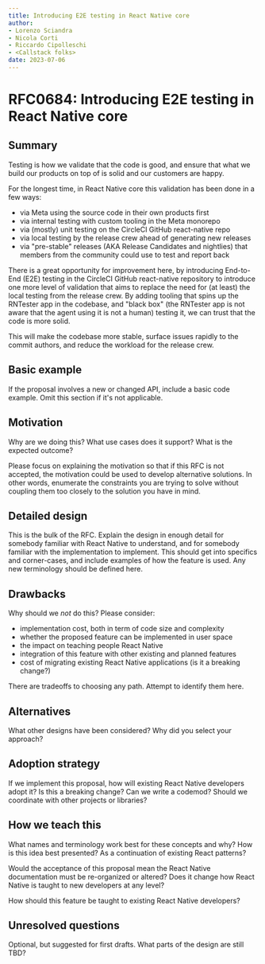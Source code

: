 ```yaml
---
title: Introducing E2E testing in React Native core
author:
- Lorenzo Sciandra
- Nicola Corti
- Riccardo Cipolleschi
- <Callstack folks>
date: 2023-07-06
---
```


# RFC0684: Introducing E2E testing in React Native core

## Summary

Testing is how we validate that the code is good, and ensure that what we build our products on top of is solid and our customers are happy.

For the longest time, in React Native core this validation has been done in a few ways:

* via Meta using the source code in their own products first
* via internal testing with custom tooling in the Meta monorepo
* via (mostly) unit testing on the CircleCI GitHub react-native repo
* via local testing by the release crew ahead of generating new releases
* via "pre-stable" releases (AKA Release Candidates and nightlies) that members from the community could use to test and report back

There is a great opportunity for improvement here, by introducing End-to-End (E2E) testing in the CircleCI GitHub react-native repository to introduce one more level of validation that aims to replace the need for (at least) the local testing from the release crew. By adding tooling that spins up the RNTester app in the codebase, and "black box" (the RNTester app is not aware that the agent using it is not a human) testing it, we can trust that the code is more solid.

This will make the codebase more stable, surface issues rapidly to the commit authors, and reduce the workload for the release crew.

## Basic example

If the proposal involves a new or changed API, include a basic code example. Omit this section if it's not applicable.

## Motivation

Why are we doing this? What use cases does it support? What is the expected outcome?

Please focus on explaining the motivation so that if this RFC is not accepted, the motivation could be used to develop alternative solutions. In other words, enumerate the constraints you are trying to solve without coupling them too closely to the solution you have in mind.

## Detailed design

This is the bulk of the RFC. Explain the design in enough detail for somebody familiar with React Native to understand, and for somebody familiar with the implementation to implement. This should get into specifics and corner-cases, and include examples of how the feature is used. Any new terminology should be defined here.

## Drawbacks

Why should we _not_ do this? Please consider:

- implementation cost, both in term of code size and complexity
- whether the proposed feature can be implemented in user space
- the impact on teaching people React Native
- integration of this feature with other existing and planned features
- cost of migrating existing React Native applications (is it a breaking change?)

There are tradeoffs to choosing any path. Attempt to identify them here.

## Alternatives

What other designs have been considered? Why did you select your approach?

## Adoption strategy

If we implement this proposal, how will existing React Native developers adopt it? Is this a breaking change? Can we write a codemod? Should we coordinate with other projects or libraries?

## How we teach this

What names and terminology work best for these concepts and why? How is this idea best presented? As a continuation of existing React patterns?

Would the acceptance of this proposal mean the React Native documentation must be re-organized or altered? Does it change how React Native is taught to new developers at any level?

How should this feature be taught to existing React Native developers?

## Unresolved questions

Optional, but suggested for first drafts. What parts of the design are still TBD?
